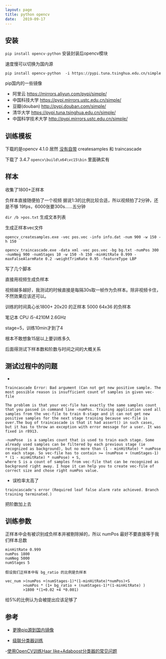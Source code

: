 ```yaml
---
layout: page
title: python opencv
date:   2019-09-17
---
```


<!---
版本    日期    作者    描述
v1.0    2019.09.17  lous    文件创建

-->

## 安装

`pip install opencv-python` 安装封装后opencv模块

速度慢可以切换为国内源

`pip install opencv-python  -i https://pypi.tuna.tsinghua.edu.cn/simple`

pip国内的一些镜像

- 阿里云 https://mirrors.aliyun.com/pypi/simple/
- 中国科技大学 https://pypi.mirrors.ustc.edu.cn/simple/
- 豆瓣(douban) http://pypi.douban.com/simple/
- 清华大学 https://pypi.tuna.tsinghua.edu.cn/simple/
- 中国科学技术大学 http://pypi.mirrors.ustc.edu.cn/simple/

## 训练模板

下载的是opencv 4.1.0 
居然 [没有自带](https://github.com/opencv/opencv/issues/13231) createsamples 和 traincascade

下载了 3.4.7 `opencv\build\x64\vc15\bin` 里面确实有

## 样本

收集了1800+正样本

负样本直接随便拍了一个视频
据说1:3的比例比较合适，所以视频拍了2分钟，还是不够
19fps，6000张要300s……五分钟

`dir /b >pos.txt`  生成文本列表

生成正样本vec文件

`opencv_createsamples.exe -vec pos.vec -info info.dat -num 900 -w 150 -h 150`


`opencv_traincascade.exe -data xml -vec pos.vec -bg bg.txt -numPos 300 -numNeg 900 -numStages 10 -w 150 -h 150 -minHitRate 0.999 -maxFalseAlarmRate 0.2 -weightTrimRate 0.95 -featureType LBP`

写了几个脚本

直接用视频生成负样本

视频越多越好，我测试的时候直接是每隔30s取一帧作为负样本。除非视频卡住，不然效果应该还可以。

训练的时间真心长1800+ 20x20 的正样本 5000 64x36 的负样本

笔记本 CPU i5-4210M 2.6GHz

stage=5，训练10min才到了4


根本不敢想象15层以上要训练多久

后面得测试下样本数和阶数与时间之间的大概关系

## 测试过程中的问题


- 

`Traincascade Error: Bad argument (Can not get new positive sample. The most possible reason is insufficient count of samples in given vec-file`

```
The problem is that your vec-file has exactly the same samples count that you passed in command line -numPos. Training application used all samples from the vec-file to train 0-stage and it can not get new positive samples for the next stage training because vec-file is over.The bug of traincascade is that it had assert() in such cases, but it has to throw an exception with error message for a user. It was fixed in r8913.

-numPose  is a samples count that is used to train each stage. Some already used samples can be filtered by each previous stage (ie recognized as background), but no more than (1 - minHitRate) * numPose on each stage. So vec-file has to contain >= (numPose + (numStages-1) * (1 - minHitRate) * numPose) + S, 
where S is a count of samples from vec-file that can be recognized as background right away. I hope it can help you to create vec-file of correct size and chose right numPos value.
```
- 误检率太高了

`traincascade's error (Required leaf false alarm rate achieved. Branch training terminated.)`

把阶数加上去

## 训练参数

正样本中会有被识别成负样本并被剔除掉的，所以 numPos 最好不要直接等于我们样本总数

```
minHitRate 0.999
numPos 1800
numNeg 5000
numStages 5

假设我们正样本中有 bg_ratio 的比例是负样本

vec_num >(numPos +(numStages-1)*(1-minHitRate)*numPos)+S
        >numPos * (1+ bg_ratio + (numStages-1)*(1-minHitRate) )
        >1800 *(1+0.02 +4 *0.001)
```

给5%的比例认为会被提出应该足够了



## 参考


- [更换pip源到国内镜像](https://blog.csdn.net/chenghuikai/article/details/55258957)

- [级联分类器训练](http://www.opencv.org.cn/opencvdoc/2.3.2/html/doc/user_guide/ug_traincascade.html?highlight=opencv_traincascade)

-[使用OpenCV训练Haar like+Adaboost分类器的常见问题](https://www.cnblogs.com/chensheng-zhou/p/5542887.html)




